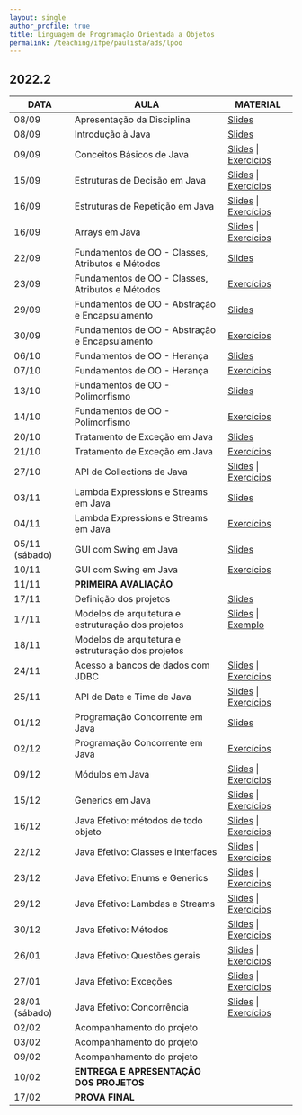 ```yaml
---
layout: single
author_profile: true
title: Linguagem de Programação Orientada a Objetos
permalink: /teaching/ifpe/paulista/ads/lpoo
---
```


## 2022.2

|DATA|AULA|MATERIAL|
|---|---|---|
| 08/09 | Apresentação da Disciplina | <a href="https://docs.google.com/presentation/d/1jWnBGojLLQ9dMcATtshSuyK37bZkc4rJyLYL4D8w5AQ/edit?usp=sharing" target="_blank">Slides</a> | 
| 08/09 | Introdução à Java | <a href="https://docs.google.com/presentation/d/1zXVso1PDn8M3cKg13-d9mICXT3n57Dgqd2pBcz2bpqU/edit?usp=sharing" target="_blank">Slides</a> | 
| 09/09 |Conceitos Básicos de Java | <a href="https://docs.google.com/presentation/d/1NcdRbHSsoWCQ5LUQJ0SJnRKlKEEcnuhLg8rD8JbEmaI/edit?usp=sharing" target="_blank">Slides</a> \| <a href="https://docs.google.com/document/d/1IkkFfLhAazdjrNfX86ORI_TQb5RWW72X8cKq7UIep5M/edit?usp=sharing" target="_blank">Exercícios</a> |
| 15/09 | Estruturas de Decisão em Java | <a href="https://docs.google.com/presentation/d/1iVHBrWB489c3JOITIyVgI4qLD26p7FpA4Yjtick3imQ/edit?usp=sharing " target="_blank">Slides</a> \| <a href="https://docs.google.com/document/d/1fZryhcZC6Iwe3LjfeBb9Lz4qjytSD5KyYJWCNWdF2S8/edit?usp=sharing" target="_blank">Exercícios</a> |
| 16/09 | Estruturas de Repetição em Java | <a href="https://docs.google.com/presentation/d/12Bhc3gNQI4AgMTEb0ngd1BjtBUn8Yb6bNZp-BT9kBIg/edit?usp=sharing" target="_blank">Slides</a> \| <a href="https://docs.google.com/document/d/1Q1EKAJZegYQNO-N3wgWVKoD1qBTtOsYPZwh3FMBLQfE/edit?usp=sharing" target="_blank">Exercícios</a> |
| 16/09 | Arrays em Java | <a href="https://docs.google.com/presentation/d/1vr_p7l2H0vJcm_51kedgMwhnu9fIOxZmt9TVVTRkDrE/edit?usp=sharing" target="_blank">Slides</a> \| <a href="https://docs.google.com/document/d/148FyIe-RnA19jcfEfI3HMsMMHbb9pngM2j_iraFMckQ/edit?usp=sharing" target="_blank">Exercícios</a> |
| 22/09 | Fundamentos de OO - Classes, Atributos e Métodos | <a href="https://docs.google.com/presentation/d/1tUcjedpwYb8C3XzdBsA2XOWr8ygssUBzn_V8ZUdiuLU/edit?usp=sharing" target="_blank">Slides</a> | 
| 23/09 | Fundamentos de OO - Classes, Atributos e Métodos | <a href="https://docs.google.com/document/d/1862z2Van700-ol5Rc5IZFMNNRTtPD4ESWYXZ_BQdPLA/edit?usp=sharing" target="_blank">Exercícios</a> | 
| 29/09 | Fundamentos de OO - Abstração e Encapsulamento | <a href="https://docs.google.com/presentation/d/1Fakd1xCw4QX-c6AQ4Dkkhgf_8Ka4_ONq4ir9U9RgJX4/edit?usp=sharing" target="_blank">Slides</a> | 
| 30/09 | Fundamentos de OO - Abstração e Encapsulamento | <a href="https://docs.google.com/document/d/1hWTdHoO8g6jDfOFIPCDAefOKbNJNYf7wWUBUx8Kr_Z4/edit?usp=sharing" target="_blank">Exercícios</a> | 
| 06/10 | Fundamentos de OO - Herança | <a href="https://docs.google.com/presentation/d/19AwiPe0zuAZuSFrI5PD2ZI0_g2N0tgtCzHfnPg7Tt3k/edit?usp=sharing" target="_blank">Slides</a> | 
| 07/10 | Fundamentos de OO - Herança | <a href="https://docs.google.com/document/d/15gZ7FsTA8amrl7t-K1ZqmptvfGwhlMTGd8SxKgrjzaA/edit?usp=sharing" target="_blank">Exercícios</a> | 
| 13/10 | Fundamentos de OO - Polimorfismo | <a href="https://docs.google.com/presentation/d/11fgOGdRtOvbevQEm_npnDWzHYvoC6icm5QhXOT4ACO4/edit?usp=sharing" target="_blank">Slides</a> | 
| 14/10 | Fundamentos de OO - Polimorfismo | <a href="https://docs.google.com/document/d/1eKwN79-a0RMRiSkEjxB1L4vF7MpjsGtcnUUK28uqYdk/edit?usp=sharing" target="_blank">Exercícios</a> | 
| 20/10 | Tratamento de Exceção em Java | <a href="" target="_blank">Slides</a> | 
| 21/10 | Tratamento de Exceção em Java | <a href="" target="_blank">Exercícios</a> | 
| 27/10 | API de Collections de Java | <a href="" target="_blank">Slides</a> \| <a href="" target="_blank">Exercícios</a>  | 
| 03/11 | Lambda Expressions e Streams em Java | <a href="" target="_blank">Slides</a> | 
| 04/11 | Lambda Expressions e Streams em Java | <a href="" target="_blank">Exercícios</a> | 
| 05/11 (sábado) | GUI com Swing em Java | <a href="" target="_blank">Slides</a> | 
| 10/11 | GUI com Swing em Java | <a href="" target="_blank">Exercícios</a> | 
| 11/11 | **PRIMEIRA AVALIAÇÃO** | | 
| 17/11 | Definição dos projetos | <a href="" target="_blank">Slides</a> | 
| 17/11 | Modelos de arquitetura e estruturação dos projetos | <a href="" target="_blank">Slides</a> \| <a href="" target="_blank">Exemplo</a> | 
| 18/11 | Modelos de arquitetura e estruturação dos projetos |  | 
| 24/11 | Acesso a bancos de dados com JDBC | <a href="" target="_blank">Slides</a> \| <a href="" target="_blank">Exercícios</a> | 
| 25/11 | API de Date e Time de Java | <a href="" target="_blank">Slides</a> \| <a href="" target="_blank">Exercícios</a> | 
| 01/12 | Programação Concorrente em Java | <a href="" target="_blank">Slides</a> | 
| 02/12 | Programação Concorrente em Java | <a href="" target="_blank">Exercícios</a> | 
| 09/12 | Módulos em Java | <a href="" target="_blank">Slides</a> \| <a href="" target="_blank">Exercícios</a> | 
| 15/12 | Generics em Java | <a href="" target="_blank">Slides</a> \| <a href="" target="_blank">Exercícios</a> | 
| 16/12 | Java Efetivo: métodos de todo objeto | <a href="" target="_blank">Slides</a> \| <a href="" target="_blank">Exercícios</a> | 
| 22/12 | Java Efetivo: Classes e interfaces | <a href="" target="_blank">Slides</a> \| <a href="" target="_blank">Exercícios</a> | 
| 23/12 | Java Efetivo: Enums e Generics | <a href="" target="_blank">Slides</a> \| <a href="" target="_blank">Exercícios</a> | 
| 29/12 | Java Efetivo: Lambdas e Streams | <a href="" target="_blank">Slides</a> \| <a href="" target="_blank">Exercícios</a> | 
| 30/12 | Java Efetivo: Métodos | <a href="" target="_blank">Slides</a> \| <a href="" target="_blank">Exercícios</a> | 
| 26/01 | Java Efetivo: Questões gerais | <a href="" target="_blank">Slides</a> \| <a href="" target="_blank">Exercícios</a> | 
| 27/01 | Java Efetivo: Exceções | <a href="" target="_blank">Slides</a> \| <a href="" target="_blank">Exercícios</a> | 
| 28/01 (sábado) | Java Efetivo: Concorrência | <a href="" target="_blank">Slides</a> \| <a href="" target="_blank">Exercícios</a> | 
| 02/02 | Acompanhamento do projeto |  | 
| 03/02 | Acompanhamento do projeto |  | 
| 09/02 | Acompanhamento do projeto |  | 
| 10/02 | **ENTREGA E APRESENTAÇÃO DOS PROJETOS** | | 
| 17/02 | **PROVA FINAL** |  |
